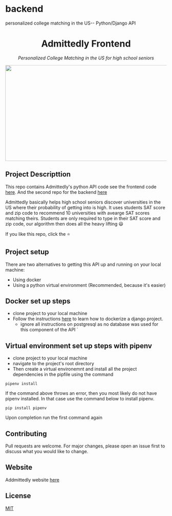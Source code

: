 # backend
personalized college matching in the US-- Python/Django API
<h1 align="center">
	Admittedly Frontend
</h1>

<p align="center">
	<i>Personalized College Matching in the US for high school seniors</i>
</p>

<img align="center" width="900" height="300" src="https://challengepost-s3-challengepost.netdna-ssl.com/photos/production/software_photos/001/249/401/datas/original.PNG">


## Project Descripttion
This repo contains Admittedly's python API code see the frontend code [here](https://github.com/admitted-ly/frontend).
And the second repo for the backend  [here](https://github.com/admitted-ly/cloud-functions)

Admittedly basically helps high school seniors discover universities in the US where their probability of getting into is high.
It uses students SAT score and zip code to recommend 10 universities with avearge SAT scores matching theirs.
Students are only required to type in their SAT score and zip code, our algorithm then does all the heavy lifting :smiley:

If you like this repo, click the :star:

## Project setup

There are two alternatives to getting this API up and running on your local machine:
* Using docker
* Using a python virtual environment (Recommended, because it's easier)


## Docker set up steps

* clone project to your local machine
* Follow the instructions [here](https://docs.docker.com/compose/django/) to learn how to dockerize a django project. 
    - ignore all instructions on postgresql as no database was used for this component of the API
`

## Virtual environment set up steps with pipenv

* clone project to your local machine
* navigate to the project's root directory
* Then create a virtual environemnt and install all the project dependencies in the pipfile using the command

```
pipenv install

```
If the command above throws an error, then you most likely do not have pipenv installed. In that case use the command below to install pipenv.

```
pip install pipenv

```

Upon completion run the first command again

## Contributing
Pull requests are welcome. For major changes, please open an issue first to discuss what you would like to change.

## Website
Addmittedly website [here](https://admittedly.netlify.app/)

## License
[MIT](https://choosealicense.com/licenses/mit/)
